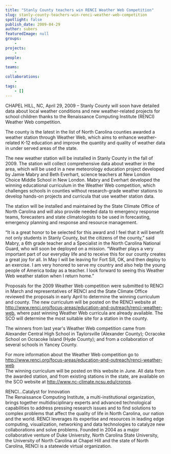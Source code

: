 ```yaml
---
title: "Stanly County teachers win RENCI Weather Web Competition"
slug: stanly-county-teachers-win-renci-weather-web-competition
spotlight: false
publish_date: 2009-04-29
author: subers
featuredImage: null
groups:
    - 
projects:
    - 
people:
    - 
teams: 
    - 
collaborations:
    - 
tags:
    - []
---
```

<p>CHAPEL HILL, NC, April 29, 2009 – Stanly County will soon have detailed data about local weather conditions and new weather-related projects for school children thanks to the Renaissance Computing Institute (RENCI) Weather Web competition.</p>

<p>The county is the latest in the list of North Carolina counties awarded a weather station through Weather Web, which aims to enhance weather-related K-12 education and improve the quantity and quality of weather data in under served areas of the state.<!--more--></p>

<p>The new weather station will be installed in Stanly County in the fall of 2009. The station will collect comprehensive data about weather in the area, which will be used in a new meteorology education project developed by Jamie Mabry and Beth Everhart, science teachers at New London Choice Middle School in New London. Mabry and Everhart developed the winning educational curriculum in the Weather Web competition, which challenges schools in counties without research-grade weather stations to develop hands-on projects and curricula that use weather station data.</p>

<p>The station will be installed and maintained by the State Climate Office of North Carolina and will also provide needed data to emergency response teams, forecasters and state climatologists to be used in forecasting, emergency planning and response and resource management.</p>

<p>“It is a great honor to be selected for this award and I feel that it will benefit not only students in Stanly County, but the citizens of the county,” said Mabry, a 6th grade teacher and a Specialist in the North Carolina National Guard, who will soon be deployed on a mission.  “Weather plays a very important part of our everyday life and to receive this for our county creates a great joy for all.  In May I will be leaving for Fort Sill, OK, and then deploy to an exercise. I am very honored to serve my country and also help the young people of America today as a teacher. I look forward to seeing this Weather Web weather station when I return home.”</p>

<p>Proposals for the 2009 Weather Web competition were submitted to RENCI in March and representatives of RENCI and the State Climate Office reviewed the proposals in early April to determine the winning curriculum and county. The new curriculum will be posted on the RENCI website at <a href="http://www.renci.org/focus-areas/education-and-outreach/renci-weather-web">http://www.renci.org/focus-areas/education-and-outreach/renci-weather-web</a>, where past winning Weather Web curricula are already available. The SCO will determine the most suitable site for a station in the county.</p>

<p>The winners from last year's Weather Web competition came from Alexander Central High School in Taylorsville (Alexander County); Ocracoke School on Ocracoke Island (Hyde County); and from a collaboration of several schools in Yancey County.</p>

<p>For more information about the Weather Web competition go to<br />
 <a href="http://www.renci.org/focus-areas/education-and-outreach/renci-weather-web">http://www.renci.org/focus-areas/education-and-outreach/renci-weather-web</a><br />
 The winning curriculum will be posted on this website in June. All data from the awarded station, and from existing stations in the state, are available on the SCO website at <a href="http://www.nc-climate.ncsu.edu/cronos" target="_blank">http://www.nc-climate.ncsu.edu/cronos</a>.</p>

<p>RENCI…Catalyst for Innovation <br />
 The Renaissance Computing Institute, a multi-institutional organization, brings together multidisciplinary experts and advanced technological capabilities to address pressing research issues and to find solutions to complex problems that affect the quality of life in North Carolina, our nation and the world. RENCI leverages its expertise and resources in leading edge computing, visualization, networking and data technologies to catalyze new collaborations and solve problems. Founded in 2004 as a major collaborative venture of Duke University, North Carolina State University, the University of North Carolina at Chapel Hill and the state of North Carolina, RENCI is a statewide virtual organization.</p>
